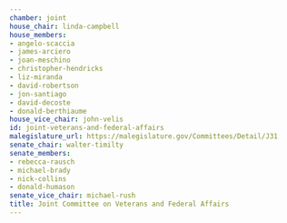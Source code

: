 ```yaml
---
chamber: joint
house_chair: linda-campbell
house_members:
- angelo-scaccia
- james-arciero
- joan-meschino
- christopher-hendricks
- liz-miranda
- david-robertson
- jon-santiago
- david-decoste
- donald-berthiaume
house_vice_chair: john-velis
id: joint-veterans-and-federal-affairs
malegislature_url: https://malegislature.gov/Committees/Detail/J31
senate_chair: walter-timilty
senate_members:
- rebecca-rausch
- michael-brady
- nick-collins
- donald-humason
senate_vice_chair: michael-rush
title: Joint Committee on Veterans and Federal Affairs
---
```

